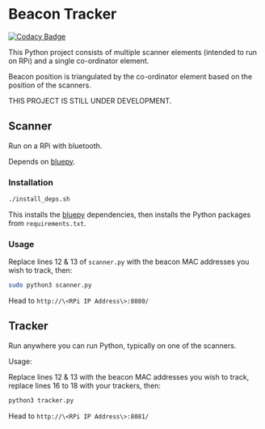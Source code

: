 # Beacon Tracker

[![Codacy Badge](https://api.codacy.com/project/badge/Grade/bc193fc046e44070a7d131839968ad5a)](https://app.codacy.com/manual/philprobinson84/beacon-tracker?utm_source=github.com&utm_medium=referral&utm_content=philprobinson84/beacon-tracker&utm_campaign=Badge_Grade_Dashboard)

This Python project consists of multiple scanner elements (intended to run on RPi) and a single co-ordinator element.

Beacon position is triangulated by the co-ordinator element based on the position of the scanners.

THIS PROJECT IS STILL UNDER DEVELOPMENT.

## Scanner

Run on a RPi with bluetooth.

Depends on [bluepy](https://pypi.org/project/bluepy/).

### Installation

```bash
./install_deps.sh
```

This installs the [bluepy](https://pypi.org/project/bluepy/) dependencies, then installs the Python packages from `requirements.txt`.

### Usage

Replace lines 12 & 13 of `scanner.py` with the beacon MAC addresses you wish to track, then:

```bash
sudo python3 scanner.py
```

Head to `http://\<RPi IP Address\>:8080/`

## Tracker

Run anywhere you can run Python, typically on one of the scanners.

Usage:

Replace lines 12 & 13 with the beacon MAC addresses you wish to track, replace lines 16 to 18 with your trackers, then:

```bash
python3 tracker.py
```

Head to `http://\<RPi IP Address\>:8081/`